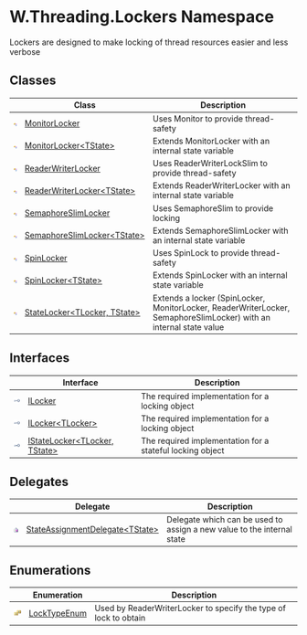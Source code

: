W.Threading.Lockers Namespace
=============================
Lockers are designed to make locking of thread resources easier and less verbose


Classes
-------

                | Class                                | Description                                                                                                        
--------------- | ------------------------------------ | ------------------------------------------------------------------------------------------------------------------ 
![Public class] | [MonitorLocker][1]                   | Uses Monitor to provide thread-safety                                                                              
![Public class] | [MonitorLocker&lt;TState>][2]        | Extends MonitorLocker with an internal state variable                                                              
![Public class] | [ReaderWriterLocker][3]              | Uses ReaderWriterLockSlim to provide thread-safety                                                                 
![Public class] | [ReaderWriterLocker&lt;TState>][4]   | Extends ReaderWriterLocker with an internal state variable                                                         
![Public class] | [SemaphoreSlimLocker][5]             | Uses SemaphoreSlim to provide locking                                                                              
![Public class] | [SemaphoreSlimLocker&lt;TState>][6]  | Extends SemaphoreSlimLocker with an internal state variable                                                        
![Public class] | [SpinLocker][7]                      | Uses SpinLock to provide thread-safety                                                                             
![Public class] | [SpinLocker&lt;TState>][8]           | Extends SpinLocker with an internal state variable                                                                 
![Public class] | [StateLocker&lt;TLocker, TState>][9] | Extends a locker (SpinLocker, MonitorLocker, ReaderWriterLocker, SemaphoreSlimLocker) with an internal state value 


Interfaces
----------

                    | Interface                              | Description                                               
------------------- | -------------------------------------- | --------------------------------------------------------- 
![Public interface] | [ILocker][10]                          | The required implementation for a locking object          
![Public interface] | [ILocker&lt;TLocker>][11]              | The required implementation for a locking object          
![Public interface] | [IStateLocker&lt;TLocker, TState>][12] | The required implementation for a stateful locking object 


Delegates
---------

                   | Delegate                                 | Description                                                            
------------------ | ---------------------------------------- | ---------------------------------------------------------------------- 
![Public delegate] | [StateAssignmentDelegate&lt;TState>][13] | Delegate which can be used to assign a new value to the internal state 


Enumerations
------------

                      | Enumeration        | Description                                                      
--------------------- | ------------------ | ---------------------------------------------------------------- 
![Public enumeration] | [LockTypeEnum][14] | Used by ReaderWriterLocker to specify the type of lock to obtain 

[1]: MonitorLocker/README.md
[2]: MonitorLocker_1/README.md
[3]: ReaderWriterLocker/README.md
[4]: ReaderWriterLocker_1/README.md
[5]: SemaphoreSlimLocker/README.md
[6]: SemaphoreSlimLocker_1/README.md
[7]: SpinLocker/README.md
[8]: SpinLocker_1/README.md
[9]: StateLocker_2/README.md
[10]: ILocker/README.md
[11]: ILocker_1/README.md
[12]: IStateLocker_2/README.md
[13]: StateAssignmentDelegate_1/README.md
[14]: LockTypeEnum/README.md
[Public class]: ../_icons/pubclass.gif "Public class"
[Public interface]: ../_icons/pubinterface.gif "Public interface"
[Public delegate]: ../_icons/pubdelegate.gif "Public delegate"
[Public enumeration]: ../_icons/pubenumeration.gif "Public enumeration"